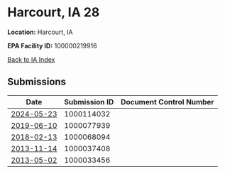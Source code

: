 # Harcourt, IA 28

**Location:** Harcourt, IA

**EPA Facility ID:** 100000219916

[Back to IA Index](../../index.md)

## Submissions

| Date | Submission ID | Document Control Number |
|------|--------------|-------------------------|
| [2024-05-23](submissions/1000114032.md) | 1000114032 |  |
| [2019-06-10](submissions/1000077939.md) | 1000077939 |  |
| [2018-02-13](submissions/1000068094.md) | 1000068094 |  |
| [2013-11-14](submissions/1000037408.md) | 1000037408 |  |
| [2013-05-02](submissions/1000033456.md) | 1000033456 |  |
